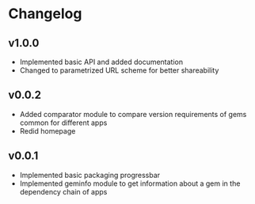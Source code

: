 # Changelog

## v1.0.0
 * Implemented basic API and added documentation
 * Changed to parametrized URL scheme for better shareability

## v0.0.2
 * Added comparator module to compare version requirements of gems common for different apps
 * Redid homepage

## v0.0.1
 * Implemented basic packaging progressbar
 * Implemented geminfo module to get information about a gem in the dependency chain of apps
